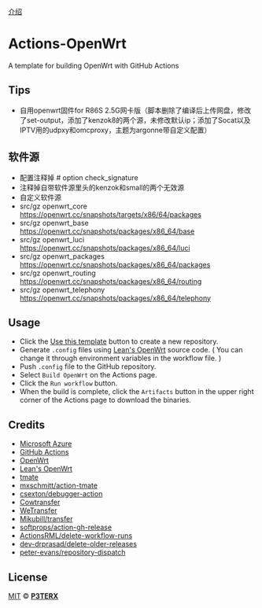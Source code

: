  [介绍](https://p3terx.com/archives/build-openwrt-with-github-actions.html)

# Actions-OpenWrt

A template for building OpenWrt with GitHub Actions

## Tips

- 自用openwrt固件for R86S 2.5G网卡版（脚本删除了编译后上传网盘，修改了set-output，添加了kenzok8的两个源，未修改默认ip；添加了Socat以及IPTV用的udpxy和omcproxy，主题为argonne带自定义配置）


## 软件源
- 配置注释掉 # option check_signature
- 注释掉自带软件源里头的kenzok和small的两个无效源
- 自定义软件源
- src/gz openwrt_core https://openwrt.cc/snapshots/targets/x86/64/packages
- src/gz openwrt_base https://openwrt.cc/snapshots/packages/x86_64/base
- src/gz openwrt_luci https://openwrt.cc/snapshots/packages/x86_64/luci
- src/gz openwrt_packages https://openwrt.cc/snapshots/packages/x86_64/packages
- src/gz openwrt_routing https://openwrt.cc/snapshots/packages/x86_64/routing
- src/gz openwrt_telephony https://openwrt.cc/snapshots/packages/x86_64/telephony

## Usage

- Click the [Use this template](https://github.com/P3TERX/Actions-OpenWrt/generate) button to create a new repository.
- Generate `.config` files using [Lean's OpenWrt](https://github.com/coolsnowwolf/lede) source code. ( You can change it through environment variables in the workflow file. )
- Push `.config` file to the GitHub repository.
- Select `Build OpenWrt` on the Actions page.
- Click the `Run workflow` button.
- When the build is complete, click the `Artifacts` button in the upper right corner of the Actions page to download the binaries.

## Credits

- [Microsoft Azure](https://azure.microsoft.com)
- [GitHub Actions](https://github.com/features/actions)
- [OpenWrt](https://github.com/openwrt/openwrt)
- [Lean's OpenWrt](https://github.com/coolsnowwolf/lede)
- [tmate](https://github.com/tmate-io/tmate)
- [mxschmitt/action-tmate](https://github.com/mxschmitt/action-tmate)
- [csexton/debugger-action](https://github.com/csexton/debugger-action)
- [Cowtransfer](https://cowtransfer.com)
- [WeTransfer](https://wetransfer.com/)
- [Mikubill/transfer](https://github.com/Mikubill/transfer)
- [softprops/action-gh-release](https://github.com/softprops/action-gh-release)
- [ActionsRML/delete-workflow-runs](https://github.com/ActionsRML/delete-workflow-runs)
- [dev-drprasad/delete-older-releases](https://github.com/dev-drprasad/delete-older-releases)
- [peter-evans/repository-dispatch](https://github.com/peter-evans/repository-dispatch)

## License

[MIT](https://github.com/P3TERX/Actions-OpenWrt/blob/main/LICENSE) © [**P3TERX**](https://p3terx.com)
